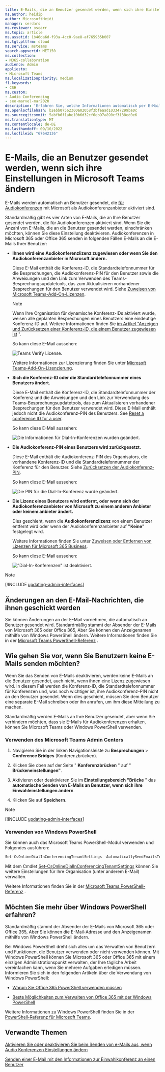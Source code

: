 ```yaml
---
title: E-Mails, die an Benutzer gesendet werden, wenn sich ihre Einstellungen ändern
ms.author: heidip
author: MicrosoftHeidi
manager: serdars
ms.reviewer: oscarr
ms.topic: article
ms.assetid: 1b46da6d-f93a-4cc0-9ae8-af765935b007
ms.tgt.pltfrm: cloud
ms.service: msteams
search.appverid: MET150
ms.collection:
- M365-collaboration
audience: Admin
appliesto:
- Microsoft Teams
ms.localizationpriority: medium
f1.keywords:
- CSH
ms.custom:
- Audio Conferencing
- seo-marvel-mar2020
description: 'Erfahren Sie, welche Informationen automatisch per E-Mail an Benutzer gesendet werden, wenn sich ihre Einstellungen für Einwahlkonferenzen in Microsoft Teams ändern. '
ms.openlocfilehash: b2ebb07562300a02058f3bfeaad103347299ba0c
ms.sourcegitcommit: 5abfb6f1abe10b6d32cf6eb97a890cf3138ed0e6
ms.translationtype: MT
ms.contentlocale: de-DE
ms.lasthandoff: 09/10/2022
ms.locfileid: "67642136"
---
```

# <a name="emails-sent-to-users-when-their-settings-change-in-microsoft-teams"></a>E-Mails, die an Benutzer gesendet werden, wenn sich ihre Einstellungen in Microsoft Teams ändern

E-Mails werden automatisch an Benutzer gesendet, die [für Audiokonferenzen](set-up-audio-conferencing-in-teams.md) mit Microsoft als Audiokonferenzanbieter aktiviert sind.

Standardmäßig gibt es vier Arten von E-Mails, die an Ihre Benutzer gesendet werden, die für Audiokonferenzen aktiviert sind. Wenn Sie die Anzahl von E-Mails, die an die Benutzer gesendet werden, einschränken möchten, können Sie diese Einstellung deaktivieren. Audiokonferenzen in Microsoft 365 oder Office 365 senden in folgenden Fällen E-Mails an die E-Mails Ihrer Benutzer:

- **Ihnen wird eine Audiokonferenzlizenz zugewiesen oder wenn Sie den Audiokonferenzanbieter in Microsoft ändern.**

     Diese E-Mail enthält die Konferenz-ID, die Standardtelefonnummer für die Besprechungen, die Audiokonferenz-PIN für den Benutzer sowie die Anweisungen und den Link zum Verwenden des Teams-Besprechungsupdatetools, das zum Aktualisieren vorhandener Besprechungen für den Benutzer verwendet wird. Siehe [Zuweisen von Microsoft Teams-Add-On-Lizenzen](./teams-add-on-licensing/microsoft-teams-add-on-licensing.md).

    > [!NOTE]
    > Wenn Ihre Organisation für dynamische Konferenz-IDs aktiviert wurde, weisen alle geplanten Besprechungen eines Benutzers eine eindeutige Konferenz-ID auf. Weitere Informationen finden Sie [im Artikel "Anzeigen und Zurücksetzen einer Konferenz-ID, die einem Benutzer zugewiesen ist](see-change-and-reset-a-conference-id-assigned-to-a-user-in-teams.md) ".

    So kann diese E-Mail aussehen:

     ![Teams Verify License.](media/teams-emails-sent-to-users-when-settings-change-image1.png)

    Weitere Informationen zur Lizenzierung finden Sie unter [Microsoft Teams-Add-On-Lizenzierung](./teams-add-on-licensing/microsoft-teams-add-on-licensing.md).

- **Sich die Konferenz-ID oder die Standardtelefonnummer eines Benutzers ändert.**

    Diese E-Mail enthält die Konferenz-ID, die Standardtelefonnummer der Konferenz und die Anweisungen und den Link zur Verwendung des Teams-Besprechungsupdatetools, das zum Aktualisieren vorhandener Besprechungen für den Benutzer verwendet wird. Diese E-Mail enthält jedoch nicht die Audiokonferenz-PIN des Benutzers. See [Reset a conference ID for a user](reset-a-conference-id-for-a-user-in-teams.md).

    So kann diese E-Mail aussehen:

     ![Die Informationen für Dial-In-Konferenzen wurden geändert.](media/teams-emails-sent-to-users-when-settings-change-image2.png)

- **Die Audiokonferenz-PIN eines Benutzers wird zurückgesetzt.**

    Diese E-Mail enthält die Audiokonferenz-PIN des Organisators, die vorhandene Konferenz-ID und die Standardtelefonnummer der Konferenz für den Benutzer. Siehe [Zurücksetzen der Audiokonferenz-PIN](reset-the-audio-conferencing-pin-in-teams.md).

     So kann diese E-Mail aussehen:

     ![Die PIN für die Dial-In-Konferenz wurde geändert.](media/teams-emails-sent-to-users-when-settings-change-image3.png)
  
- **Die Lizenz eines Benutzers wird entfernt, oder wenn sich der Audiokonferenzanbieter von Microsoft zu einem anderen Anbieter oder keinem anbieter ändert.**

    Dies geschieht, wenn die **Audiokonferenzlizenz** von einem Benutzer entfernt wird oder wenn der Audiokonferenzanbieter auf **"Keine**" festgelegt wird.

    Weitere Informationen finden Sie unter [Zuweisen oder Entfernen von Lizenzen für Microsoft 365 Business](https://support.office.com/article/997596b5-4173-4627-b915-36abac6786dc).

    So kann diese E-Mail aussehen:

     !["Dial-In-Konferenzen" ist deaktiviert.](media/teams-emails-sent-to-users-when-settings-change-image4.png)

> [!NOTE]
> [!INCLUDE [updating-admin-interfaces](includes/updating-admin-interfaces.md)]

## <a name="make-changes-to-the-email-messages-that-are-sent-to-them"></a>Änderungen an den E-Mail-Nachrichten, die ihnen geschickt werden

Sie können Änderungen an der E-Mail vornehmen, die automatisch an Benutzer gesendet wird. Standardmäßig stammt der Absender der E-Mails von Microsoft 365 oder Office 365, Aber Sie können den Anzeigenamen mithilfe von Windows PowerShell ändern. Weitere Informationen finden Sie in der [Microsoft Teams PowerShell-Referenz](/powershell/module/teams/?view=teams-ps) .

## <a name="what-if-you-dont-want-email-to-be-sent-to-them"></a>Wie gehen Sie vor, wenn Sie Benutzern keine E-Mails senden möchten?

Wenn Sie das Senden von E-Mails deaktivieren, werden keine E-Mails an die Benutzer gesendet, auch nicht, wenn ihnen eine Lizenz zugewiesen wird. In diesem Fall werden die Konferenz-ID, die Standardtelefonnummer für Konferenzen und, was noch wichtiger ist, ihre Audiokonferenz-PIN nicht an den Benutzer gesendet. Wenn dies geschieht, müssen Sie dem Benutzer eine separate E-Mail schreiben oder ihn anrufen, um ihm diese Mitteilung zu machen.

Standardmäßig werden E-Mails an Ihre Benutzer gesendet, aber wenn Sie verhindern möchten, dass sie E-Mails für Audiokonferenzen erhalten, können Sie Microsoft Teams oder Windows PowerShell verwenden.

### <a name="using-the-microsoft-teams-admin-center"></a>Verwenden des Microsoft Teams Admin Centers

1. Navigieren Sie in der linken Navigationsleiste zu **Besprechungen** > **Conference Bridges** (Konferenzbrücken).

2. Klicken Sie oben auf der Seite " **Konferenzbrücken** " auf " **Brückeneinstellungen"**.

3. Aktivieren oder deaktivieren Sie im **Einstellungsbereich "Brücke** " das **automatische Senden von E-Mails an Benutzer, wenn sich ihre Einwahleinstellungen ändern**.

4. Klicken Sie auf **Speichern**.

> [!Note]
> [!INCLUDE [updating-admin-interfaces](includes/updating-admin-interfaces.md)]

### <a name="using-windows-powershell"></a>Verwenden von Windows PowerShell

Sie können auch das Microsoft Teams PowerShell-Modul verwenden und Folgendes ausführen:

```PowerShell
Set-CsOnlineDialInConferencingTenantSettings -AutomaticallySendEmailsToUsers $true|$false
```

Mit dem Cmdlet [Set-CsOnlineDialInConferencingTenantSettings](/powershell/module/skype/set-csonlinedialinconferencingtenantsettings) können Sie weitere Einstellungen für Ihre Organisation (unter anderem E-Mail) verwalten.

Weitere Informationen finden Sie in der [Microsoft Teams PowerShell-Referenz](/powershell/module/teams/?view=teams-ps) .

## <a name="want-to-know-more-about-windows-powershell"></a>Möchten Sie mehr über Windows PowerShell erfahren?

Standardmäßig stammt der Absender der E-Mails von Microsoft 365 oder Office 365, Aber Sie können die E-Mail-Adresse und den Anzeigenamen mithilfe von Windows PowerShell ändern.

Bei Windows PowerShell dreht sich alles um das Verwalten von Benutzern und Funktionen, die Benutzer verwenden oder nicht verwenden können. Mit Windows PowerShell können Sie Microsoft 365 oder Office 365 mit einem einzigen Administrationspunkt verwalten, der Ihre tägliche Arbeit vereinfachen kann, wenn Sie mehrere Aufgaben erledigen müssen. Informieren Sie sich in den folgenden Artikeln über die Verwendung von Windows PowerShell:

- [Warum Sie Office 365 PowerShell verwenden müssen](/microsoft-365/enterprise/why-you-need-to-use-microsoft-365-powershell)

- [Beste Möglichkeiten zum Verwalten von Office 365 mit der Windows PowerShell](/previous-versions//dn568025(v=technet.10))

Weitere Informationen zu Windows PowerShell finden Sie in der [PowerShell-Referenz für Microsoft Teams](/powershell/module/teams/?view=teams-ps).

## <a name="related-topics"></a>Verwandte Themen

[Aktivieren Sie oder deaktivieren Sie beim Senden von e-Mails aus, wenn Audio Konferenzen Einstellungen ändern](enable-or-disable-sending-emails-when-their-settings-change-in-teams.md)

[Senden einer E-Mail mit den Informationen zur Einwahlkonferenz an einen Benutzer](send-an-email-to-a-user-with-their-dial-in-information-in-teams.md)
